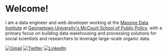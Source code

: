 # Welcome!

I am a data engineer and web developer working at the [Massive Data Institute](https://mccourt.georgetown.edu/research/the-massive-data-institute/) at [Georgetown University's McCourt School of Public Policy](https://mccourt.georgetown.edu), with a primary focus on building data warehousing and processing solutions for social scientists and researchers to leverage large-scale organic data.

[![Gmail](https://img.shields.io/badge/-Email-000?logo=gmail)](mailto:colton.padden+github@fastmail.com)
[![Twitter](https://img.shields.io/badge/-Twitter-000?logo=twitter)](https://twitter.com/coltonpadden)
[![LinkedIn](https://img.shields.io/badge/LinkedIn-000?logo=linkedin)](https://www.linkedin.com/in/colton-padden/)

